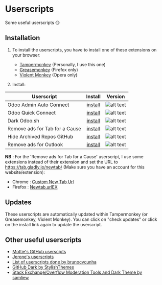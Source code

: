 # Userscripts

Some useful userscripts :smirk:

## Installation

1. To install the userscripts, you have to install one of these extensions on your browser:
   * [Tampermonkey](https://www.tampermonkey.net/) (Personally, I use this one)
   * [Greasemonkey](https://addons.mozilla.org/en-US/firefox/addon/greasemonkey/) (Firefox only)
   * [Violent Monkey](https://addons.opera.com/en/extensions/details/violent-monkey/) (Opera only)

2. Install:

| Userscript                     | Install            | Version                                                                            |
|--------------------------------|:------------------:|:----------------------------------------------------------------------------------:|
| Odoo Admin Auto Connect        | [install][aac-raw] | ![alt text](https://img.shields.io/badge/Version-1.1.3-C4246A.svg "Version 1.1.3") |
| Odoo Quick Connect             | [install][oqc-raw] | ![alt text](https://img.shields.io/badge/Version-2.0.0-C4246A.svg "Version 2.0.0") |
| Dark Odoo.sh                   | [install][dsh-raw] | ![alt text](https://img.shields.io/badge/Version-1.2.4-C4246A.svg "Version 1.2.4") |
| Remove ads for Tab for a Cause | [install][tfc-raw] | ![alt text](https://img.shields.io/badge/Version-1.0-C4246A.svg "Version 1.0")     |
| Hide Archived Repos GitHub     | [install][har-raw] | ![alt text](https://img.shields.io/badge/Version-1.1-C4246A.svg "Version 1.1")     |
| Remove ads for Outlook         | [install][nao-raw] | ![alt text](https://img.shields.io/badge/Version-1.2-C4246A.svg "Version 1.2")     |

[aac-raw]: https://github.com/Maurin3/Userscripts/raw/master/odoo-admin-auto-connect.user.js
[oqc-raw]: https://github.com/Maurin3/Userscripts/raw/master/odoo-quick-connect.user.js
[dsh-raw]: https://github.com/Maurin3/Userscripts/raw/master/dark-odoo-sh.user.js
[tfc-raw]: https://github.com/Maurin3/Userscripts/raw/master/no-ads-tab-for-a-cause.user.js
[har-raw]: https://github.com/Maurin3/Userscripts/raw/master/hide-archive-repo-github.user.js
[nao-raw]: https://github.com/Maurin3/Userscripts/raw/master/no-ads-outlook.user.js

**NB** : For the 'Remove ads for Tab for a Cause' userscript, I use some extensions instead of their extension and set the URL to <https://tab.gladly.io/newtab/> (Make sure you have an account for this website/extension):

* Chrome : [Custom New Tab Url](https://chrome.google.com/webstore/detail/custom-new-tab-url/mmjbdbjnoablegbkcklggeknkfcjkjia?utm_source=chrome-ntp-icon)
* Firefox : [Newtab.urlEX](https://addons.mozilla.org/en-US/firefox/addon/newtab-urlex/?src=search)

## Updates

These userscripts are automatically updated within Tampermonkey (or Greasemonkey, Violent Monkey). You can click on "check updates" or click on the install link again to update the userscript.

## Other useful userscripts

* [Mottie's GitHub userscipts](https://github.com/Mottie/GitHub-userscripts)
* [Jerone's userscripts](https://github.com/jerone/UserScripts)
* [List of userscripts done by brunocvcunha](https://github.com/brunocvcunha/awesome-userscripts)
* [GitHub Dark by StylishThemes](https://github.com/StylishThemes/GitHub-Dark)
* [Stack Exchange/Overflow Moderation Tools and Dark Theme by samliew](https://github.com/samliew/SO-mod-userscripts)
